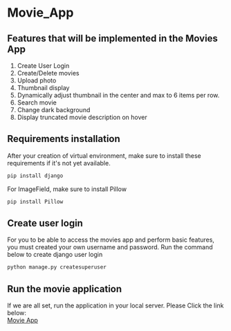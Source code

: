 # Movie_App
## Features that will be implemented in the Movies App

1. Create User Login
2. Create/Delete movies
3. Upload photo
4. Thumbnail display
5. Dynamically adjust thumbnail in the center and max to 6 items per row.
6. Search movie
7. Change dark background
8. Display truncated movie description on hover

## Requirements installation
After your creation of virtual environment, make sure to install these requirements if it's not yet available.
```bash
pip install django
```
For ImageField, make sure to install Pillow
```bash
pip install Pillow
```
## Create user login
For you to be able to access the movies app and perform basic features, you must created your own username and password.
Run the command below to create django user login
```bash
python manage.py createsuperuser
```
## Run the movie application
If we are all set, run the application in your local server.
Please Click the link below: <br>
[Movie App](http://127.0.0.1:8000/movies/)
